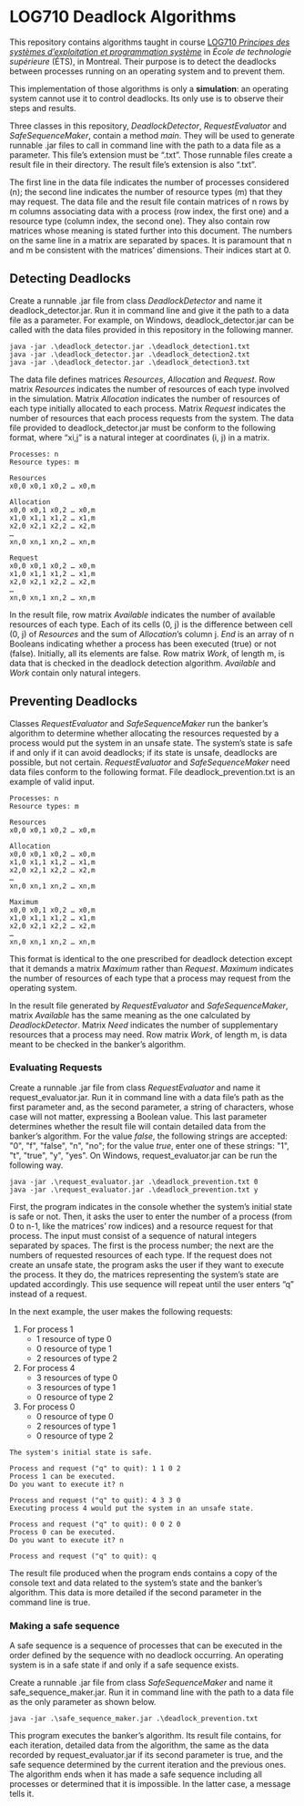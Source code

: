 # LOG710 Deadlock Algorithms
This repository contains algorithms taught in course
[LOG710 *Principes des systèmes d’exploitation et programmation système*](https://www.etsmtl.ca/etudes/cours/LOG710)
in *École de technologie supérieure* (ÉTS), in Montreal. Their purpose is to
detect the deadlocks between processes running on an operating system and to
prevent them.

This implementation of those algorithms is only a **simulation**: an operating
system cannot use it to control deadlocks. Its only use is to observe their
steps and results.

Three classes in this repository, *DeadlockDetector*, *RequestEvaluator* and
*SafeSequenceMaker*, contain a method *main*. They will be used to generate
runnable .jar files to call in command line with the path to a data file as a
parameter. This file’s extension must be “.txt”. Those runnable files create a
result file in their directory. The result file’s extension is also “.txt”.

The first line in the data file indicates the number of processes considered
(n); the second line indicates the number of resource types (m) that they may
request. The data file and the result file contain matrices of n rows by m
columns associating data with a process (row index, the first one) and a
resource type (column index, the second one). They also contain row matrices
whose meaning is stated further into this document. The numbers on the same
line in a matrix are separated by spaces. It is paramount that n and m be
consistent with the matrices’ dimensions. Their indices start at 0.

## Detecting Deadlocks
Create a runnable .jar file from class *DeadlockDetector* and name it
deadlock_detector.jar. Run it in command line and give it the path to a data
file as a parameter. For example, on Windows, deadlock_detector.jar can be
called with the data files provided in this repository in the following manner.

```
java -jar .\deadlock_detector.jar .\deadlock_detection1.txt
java -jar .\deadlock_detector.jar .\deadlock_detection2.txt
java -jar .\deadlock_detector.jar .\deadlock_detection3.txt
```

The data file defines matrices *Resources*, *Allocation* and *Request*. Row
matrix *Resources* indicates the number of resources of each type involved in
the simulation. Matrix *Allocation* indicates the number of resources of each
type initially allocated to each process. Matrix *Request* indicates the
number of resources that each process requests from the system. The data file
provided to deadlock_detector.jar must be conform to the following format,
where “xi,j” is a natural integer at coordinates (i, j) in a matrix.

```
Processes: n
Resource types: m

Resources
x0,0 x0,1 x0,2 … x0,m

Allocation
x0,0 x0,1 x0,2 … x0,m
x1,0 x1,1 x1,2 … x1,m
x2,0 x2,1 x2,2 … x2,m
…
xn,0 xn,1 xn,2 … xn,m

Request
x0,0 x0,1 x0,2 … x0,m
x1,0 x1,1 x1,2 … x1,m
x2,0 x2,1 x2,2 … x2,m
…
xn,0 xn,1 xn,2 … xn,m
```

In the result file, row matrix *Available* indicates the number of available
resources of each type. Each of its cells (0, j) is the difference between
cell (0, j) of *Resources* and the sum of *Allocation*’s column j. *End* is an
array of n Booleans indicating whether a process has been executed (true) or
not (false). Initially, all its elements are false. Row matrix *Work*, of
length m, is data that is checked in the deadlock detection algorithm.
*Available* and *Work* contain only natural integers.

## Preventing Deadlocks
Classes *RequestEvaluator* and *SafeSequenceMaker* run the banker’s algorithm
to determine whether allocating the resources requested by a process would put
the system in an unsafe state. The system’s state is safe if and only if it
can avoid deadlocks; if its state is unsafe, deadlocks are possible, but not
certain. *RequestEvaluator* and *SafeSequenceMaker* need data files conform to
the following format. File deadlock_prevention.txt is an example of valid
input.

```
Processes: n
Resource types: m

Resources
x0,0 x0,1 x0,2 … x0,m

Allocation
x0,0 x0,1 x0,2 … x0,m
x1,0 x1,1 x1,2 … x1,m
x2,0 x2,1 x2,2 … x2,m
…
xn,0 xn,1 xn,2 … xn,m

Maximum
x0,0 x0,1 x0,2 … x0,m
x1,0 x1,1 x1,2 … x1,m
x2,0 x2,1 x2,2 … x2,m
…
xn,0 xn,1 xn,2 … xn,m
```

This format is identical to the one prescribed for deadlock detection except
that it demands a matrix *Maximum* rather than *Request*. *Maximum* indicates
the number of resources of each type that a process may request from the
operating system.

In the result file generated by *RequestEvaluator* and *SafeSequenceMaker*,
matrix *Available* has the same meaning as the one calculated by
*DeadlockDetector*. Matrix *Need* indicates the number of supplementary
resources that a process may need. Row matrix *Work*, of length m, is data
meant to be checked in the banker’s algorithm.

### Evaluating Requests
Create a runnable .jar file from class *RequestEvaluator* and name it
request_evaluator.jar. Run it in command line with a data file’s path as the
first parameter and, as the second parameter, a string of characters, whose
case will not matter, expressing a Boolean value. This last parameter
determines whether the result file will contain detailed data from the
banker’s algorithm. For the value *false*, the following strings are accepted:
"0", "f", "false", "n", "no"; for the value *true*, enter one of these
strings: "1", "t", "true", "y", "yes". On Windows, request_evaluator.jar can
be run the following way.

```
java -jar .\request_evaluator.jar .\deadlock_prevention.txt 0
java -jar .\request_evaluator.jar .\deadlock_prevention.txt y
```

First, the program indicates in the console whether the system’s initial state
is safe or not. Then, it asks the user to enter the number of a process (from
0 to n-1, like the matrices’ row indices) and a resource request for that
process. The input must consist of a sequence of natural integers separated by
spaces. The first is the process number; the next are the numbers of requested
resources of each type. If the request does not create an unsafe state, the
program asks the user if they want to execute the process. It they do, the
matrices representing the system’s state are updated accordingly. This use
sequence will repeat until the user enters “q” instead of a request.

In the next example, the user makes the following requests:
1. For process 1
	* 1 resource of type 0
	* 0 resource of type 1
	* 2 resources of type 2
2. For process 4
	* 3 resources of type 0
	* 3 resources of type 1
	* 0 resource of type 2
3. For process 0
	* 0 resource of type 0
	* 2 resources of type 1
	* 0 resource of type 2

```
The system's initial state is safe.

Process and request ("q" to quit): 1 1 0 2
Process 1 can be executed.
Do you want to execute it? n

Process and request ("q" to quit): 4 3 3 0
Executing process 4 would put the system in an unsafe state.

Process and request ("q" to quit): 0 0 2 0
Process 0 can be executed.
Do you want to execute it? n

Process and request ("q" to quit): q
```

The result file produced when the program ends contains a copy of the console
text and data related to the system’s state and the banker’s algorithm. This
data is more detailed if the second parameter in the command line is true.

### Making a safe sequence
A safe sequence is a sequence of processes that can be executed in the order
defined by the sequence with no deadlock occurring. An operating system is in
a safe state if and only if a safe sequence exists.

Create a runnable .jar file from class *SafeSequenceMaker* and name it
safe_sequence_maker.jar. Run it in command line with the path to a data file
as the only parameter as shown below.

```
java -jar .\safe_sequence_maker.jar .\deadlock_prevention.txt
```

This program executes the banker’s algorithm. Its result file contains, for
each iteration, detailed data from the algorithm, the same as the data
recorded by request_evaluator.jar if its second parameter is true, and the
safe sequence determined by the current iteration and the previous ones. The
algorithm ends when it has made a safe sequence including all processes or
determined that it is impossible. In the latter case, a message tells it.

